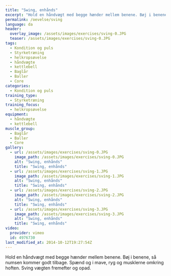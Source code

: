 ```yaml
---
title: "Swing, enhånds"
excerpt: "Hold en håndvægt med begge hænder mellem benene. Bøj i benene, så numsen kommer godt tilbage. Spænd og i mave, ryg og musklerne omkring hoften. Sving vægten fremefter og opad."
permalink: /oevelse/sving
language: da
header:
  overlay_image: /assets/images/exercises/sving-0.JPG
  teaser: /assets/images/exercises/sving-0.JPG
tags:
  - Kondition og puls
  - Styrketræning
  - helkropsøvelse
  - håndvægte
  - kettlebell
  - Baglår
  - Baller
  - Core
categories:
  - Kondition og puls
training_type: 
  - Styrketræning
training_focus: 
  - helkropsøvelse
equipment:
  - håndvægte
  - kettlebell
muscle_group:
  - Baglår
  - Baller
  - Core
gallery:
  - url: /assets/images/exercises/sving-0.JPG
    image_path: /assets/images/exercises/sving-0.JPG
    alt: "Swing, enhånds"
    title: "Swing, enhånds"
  - url: /assets/images/exercises/sving-1.JPG
    image_path: /assets/images/exercises/sving-1.JPG
    alt: "Swing, enhånds"
    title: "Swing, enhånds"
  - url: /assets/images/exercises/sving-2.JPG
    image_path: /assets/images/exercises/sving-2.JPG
    alt: "Swing, enhånds"
    title: "Swing, enhånds"
  - url: /assets/images/exercises/sving-3.JPG
    image_path: /assets/images/exercises/sving-3.JPG
    alt: "Swing, enhånds"
    title: "Swing, enhånds"
video:
  provider: vimeo
  id: 4976730
last_modified_at: 2014-10-12T19:27:54Z
---
```


Hold en håndvægt med begge hænder mellem benene. Bøj i benene, så numsen kommer godt tilbage. Spænd og i mave, ryg og musklerne omkring hoften. Sving vægten fremefter og opad.
